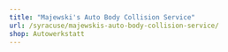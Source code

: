 ```yaml
---
title: "Majewski's Auto Body Collision Service"
url: /syracuse/majewskis-auto-body-collision-service/
shop: Autowerkstatt
---
```

